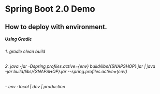 # Spring Boot 2.0 Demo

## How to deploy with environment.

##### Using Gradle
###### 1. gradle clean build
###### 2. java -jar -Dspring.profiles.active={env} build/libs/{SNAPSHOP}.jar | java -jar build/libs/{SNAPSHOP}.jar --spring.profiles.active={env}
###### - env : local | dev | production

